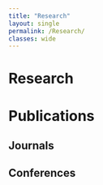 ```yaml
---
title: "Research"
layout: single
permalink: /Research/
classes: wide
---
```

# Research

# Publications

## Journals

## Conferences

